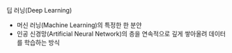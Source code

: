 딥 러닝(Deep Learning)
- 머신 러닝(Machine Learning)의 특정한 한 분얀
- 인공 신경망(Artificial Neural Network)의 층을 연속적으로 깊게 쌓아올려 데이터를 학습하는 방식